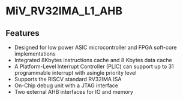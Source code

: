 # MiV_RV32IMA_L1_AHB


## Features
* Designed for low power ASIC microcontroller and FPGA soft-core implementations
* Integrated 8Kbytes instructions cache and 8 Kbytes data cache
* A Platform-Level Interrupt Controller (PLIC) can support up to 31 programmable interrupt with asingle priority level
* Supports the RISCV standard RV32IMA ISA
* On-Chip debug unit with a JTAG interface
* Two external AHB interfaces for IO and memory
